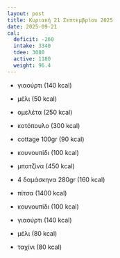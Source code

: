 ```yaml
---
layout: post
title: Κυριακή 21 Σεπτεμβρίου 2025
date: 2025-09-21
cal:
  deficit: -260
  intake: 3340
  tdee: 3080
  active: 1180
  weight: 96.4
---
```


- γιαούρτι (140 kcal)
- μέλι (50 kcal)

- ομελέτα (250 kcal)

- κοτόπουλο (300 kcal)
- cottage 100gr (90 kcal)
- κουνουπίδι (100 kcal)
- μπατζίνα (450 kcal)

- 4 δαμάσκηνα 280gr (160 kcal)

- πίτσα (1400 kcal)
- κουνουπίδι (100 kcal)
- γιαούρτι (140 kcal) 
- μέλι (80 kcal)
- ταχίνι (80 kcal)

